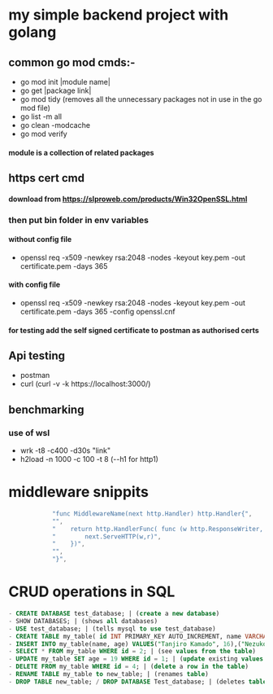 # my simple backend project with golang
## common go mod cmds:-

- go mod init |module name|
- go get |package link|
- go mod tidy (removes all the unnecessary packages not in use in the go mod file)
- go list -m all
- go clean -modcache
- go mod verify

#### module is a collection of related packages

## https cert cmd
#### download from https://slproweb.com/products/Win32OpenSSL.html
### then put bin folder in env variables

#### without config file
- openssl req -x509 -newkey rsa:2048 -nodes -keyout key.pem -out certificate.pem -days 365
#### with config file
- openssl req -x509 -newkey rsa:2048 -nodes -keyout key.pem -out certificate.pem -days 365 -config openssl.cnf

#### for testing add  the self signed certificate to postman as authorised certs


## Api testing

- postman
- curl (curl -v -k https://localhost:3000/)


## benchmarking
### use of wsl

- wrk -t8 -c400 -d30s "link"
- h2load -n  1000 -c 100 -t 8 (--h1 for http1)


# middleware snippits
```go
			"func MiddlewareName(next http.Handler) http.Handler{",
			"",
			"    return http.HandlerFunc( func (w http.ResponseWriter, r *http.Request)  {",
			"        next.ServeHTTP(w,r)",
			"    })",
			"",
			"}",
```

# CRUD operations in SQL

```sql
- CREATE DATABASE test_database; | (create a new database)
- SHOW DATABASES; | (shows all databases)
- USE test_database; | (tells mysql to use test_database)
- CREATE TABLE my_table( id INT PRIMARY_KEY AUTO_INCREMENT, name VARCHAR(50), age INT); | (set a table in database)
- INSERT INTO my_table(name, age) VALUES("Tanjiro Kamado", 16),("Nezuko Kamado", 14); | (put values in the table)
- SELECT * FROM my_table WHERE id = 2; | (see values from the table)
- UPDATE my_table SET age = 19 WHERE id = 1; | (update existing values in the table)
- DELETE FROM my_table WHERE id = 4; | (delete a row in the table)
- RENAME TABLE my_table to new_table; | (renames table)
- DROP TABLE new_table; / DROP DATABASE Test_database; | (deletes table or database)

```